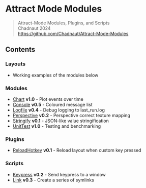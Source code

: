 # Attract Mode Modules

> Attract-Mode Modules, Plugins, and Scripts  
> Chadnaut 2024  
> https://github.com/Chadnaut/Attract-Mode-Modules

## Contents

### Layouts

- Working examples of the modules below

### Modules

- [Chart](./modules/chart/README.md) **v1.0** - Plot events over time
- [Console](./modules/console/README.md) **v0.5** - Coloured message list
- [Logfile](./modules/logfile/README.md) **v0.4** - Debug logging to last_run.log
- [Perspective](./modules/perspective/README.md) **v0.2** - Perspective correct texture mapping
- [Stringify](./modules/stringify/README.md) **v0.1** - JSON-like value stringification
- [UnitTest](./modules/unittest/README.md) **v1.0** - Testing and benchmarking

### Plugins

- [ReloadHotkey](./plugins/ReloadHotkey/README.md) **v0.1** - Reload layout when custom key pressed

### Scripts

- [Keypress](./scripts/keypress/README.md) **v0.2** - Send keypress to a window
- [Link](./scripts/link/README.md) **v0.3** - Create a series of symlinks